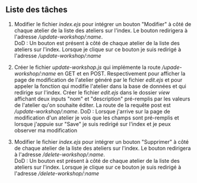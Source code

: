## Liste des tâches

1. Modifier le fichier *index.ejs* pour intégrer un bouton "Modifier" à côté de chaque atelier de la liste des ateliers sur l'index. Le bouton redirigera à l'adresse */update-workshop/:name*.  
DoD : Un bouton est présent à côté de chaque atelier de la liste des ateliers sur l'index. Lorsque je clique sur ce bouton je suis redirigé à l'adresse */update-workshop/:name*

2. Créer le fichier *update-workshop.js* qui implémente la route */upade-workshop/:name* en GET et en POST. Respectivement pour afficher la page de modification de l'atelier généré par le fichier *edit.ejs* et pour appeler la fonction qui modifie l'atelier dans la base de données et qui redirige sur l'index. Créer le fichier *edit.ejs* dans le dossier *view* affichant deux inputs "nom" et "description" pré-remplis par les valeurs de l'atelier qu'on souhaite éditer. La route de la requête post est */update-workshop/:name*. 
DoD : Lorsque j'arrive sur la page de modification d'un atelier je vois que les champs sont pré-remplis et lorsque j'appuie sur "Save" je suis redirigé sur l'index et je peux observer ma modification

3. Modifier le fichier *index.ejs* pour intégrer un bouton "Supprimer" à côté de chaque atelier de la liste des ateliers sur l'index. Le bouton redirigera à l'adresse */delete-workshop/:name*.  
DoD : Un bouton est présent à côté de chaque atelier de la liste des ateliers sur l'index. Lorsque je clique sur ce bouton je suis redirigé à l'adresse */delete-workshop/:name*
